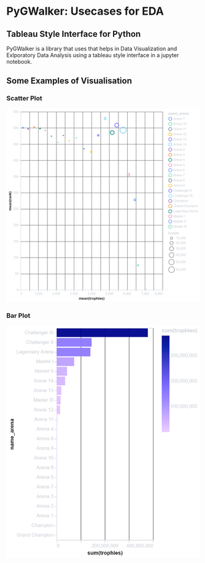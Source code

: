 # PyGWalker: Usecases for EDA 

## Tableau Style Interface for Python
PyGWalker is a library that uses that helps in Data Visualization and Exlporatory Data Analysis using a tableau style interface in a jupyter notebook.

## Some Examples of Visualisation

### Scatter Plot
![](chart2.png)

### Bar Plot
![](chart3.png)

<!-- ### Scatter Plot
![](chart2.png) -->

